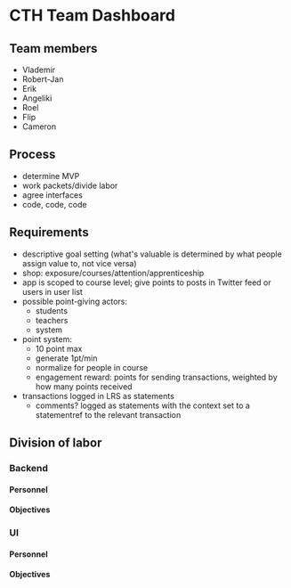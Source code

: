 CTH Team Dashboard
==================

## Team members

- Vlademir
- Robert-Jan
- Erik
- Angeliki
- Roel
- Flip
- Cameron

## Process

- determine MVP
- work packets/divide labor
- agree interfaces
- code, code, code

## Requirements

- descriptive goal setting (what's valuable is determined by what people assign value to, not vice versa)
- shop: exposure/courses/attention/apprenticeship
- app is scoped to course level; give points to posts in Twitter feed or users in user list
- possible point-giving actors:
    - students
    - teachers
    - system
- point system:
    - 10 point max
    - generate 1pt/min
    - normalize for people in course
    - engagement reward: points for sending transactions, weighted by how many points received
- transactions logged in LRS as statements 
    - comments? logged as statements with the context set to a statementref to the relevant transaction

## Division of labor

### Backend

#### Personnel

#### Objectives

### UI

#### Personnel

#### Objectives
